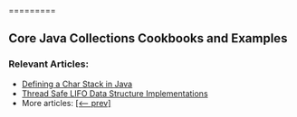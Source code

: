 =========

## Core Java Collections Cookbooks and Examples

### Relevant Articles:
- [Defining a Char Stack in Java](https://www.baeldung.com/java-char-stack)
- [Thread Safe LIFO Data Structure Implementations](https://www.baeldung.com/java-lifo-thread-safe)
- More articles: [[<-- prev]](/core-java-modules/core-java-collections-6)
